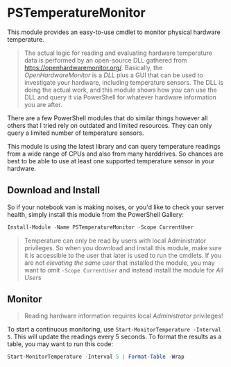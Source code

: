 # PSTemperatureMonitor

This module provides an easy-to-use cmdlet to monitor physical hardware temperature.

> The actual logic for reading and evaluating hardware temperature data is performed by an open-source DLL gathered from https://openhardwaremonitor.org/.
> Basically, the *OpenHardwareMonitor* is a *DLL* plus a GUI that can be used to investigate your hardware, including temperature sensors. The DLL is doing the actual work, and this module shows how *you* can use the DLL and query it via PowerShell for whatever hardware information you are after.

There are a few PowerShell modules that do similar things however all others that I tried rely on outdated and limited resources. They can only query a limited number of temperature sensors.

This module is using the latest library and can query temperature readings from a wide range of CPUs and also from many harddrives. So chances are best to be able to use at least one supported temperature sensor in your hardware.


## Download and Install

So if your notebook van is making noises, or you'd like to check your server health, simply install this module from the PowerShell Gallery:

```powershell
Install-Module -Name PSTemperatureMonitor -Scope CurrentUser
```

> Temperature can only be read by users with local Administrator privileges. So when you download and install this module, make sure it is accessible to the user that later is used to run the cmdlets.
> If you are not *elevating the same user* that installed the module, you may want to omit `-Scope CurrentUser` and instead install the module for *All Users*


## Monitor

> Reading hardware information requires local *Administrator* privileges!

To start a continuous monitoring, use `Start-MonitorTemperature -Interval 5`. This will update the readings every 5 seconds.
To format the results as a table, you may want to run this code:

```powershell
Start-MonitorTemperature -Interval 5 | Format-Table -Wrap
```
